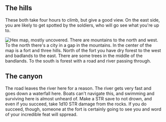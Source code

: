 ## The hills 
These both take four hours to climb, but give a good view. On the east side, you are likely to get spotted by the soldiers, who will go see what you're up to.

![Hex map, mostly uncovered. There are mountains to the north and west. To the north there's a city in a gap in the mountains. In the center of the map is a fort and three hills. North of the fort you have dry forest to the west and badlands to the east. There are some trees in the middle of the bandlands. To the south is forest with a road and river passing through.](./img/map_from_hills.png)

## The canyon 

The road leaves the river here for a reason. The river gets very fast and goes down a waterfall here. Boats can't navigate this, and swimming and surviving here is almost unheard of. Make a STR save to not drown, and even if you succeed, take 1d10 STR damage from the rocks. If you do succeed, though, someone at the fort is certainly going to see you and word of your incredible feat will sppread.